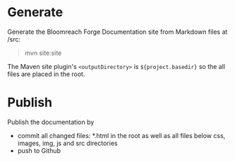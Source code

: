 
# Generate

Generate the Bloomreach Forge Documentation site from Markdown files at /src:  

> mvn site:site 

The Maven site plugin's `<outputDirectory>` is `${project.basedir}` so the all files are placed in the root.

# Publish

Publish the documentation by
- commit all changed files: *.html in the root as well as all files below css, images, img, js and src directories
- push to Github

